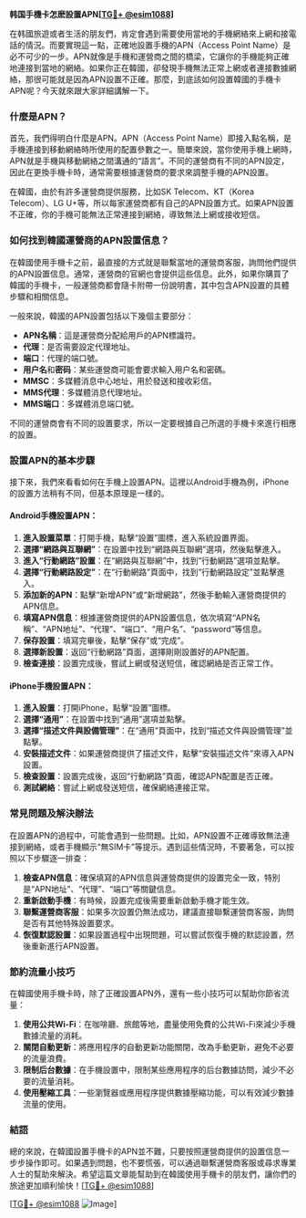 **韩国手機卡怎麽設置APN[[TG💪+ @esim1088](https://t.me/s/esim1088)]**

在韩國旅遊或者生活的朋友們，肯定會遇到需要使用當地的手機網絡來上網和接電話的情況。而要實現這一點，正確地設置手機的APN（Access Point Name）是必不可少的一步。APN就像是手機和運營商之間的橋梁，它讓你的手機能夠正確地連接到當地的網絡。如果你正在韓國，卻發現手機無法正常上網或者連接數據網絡，那很可能就是因為APN設置不正確。那麼，到底該如何設置韓國的手機卡APN呢？今天就來跟大家詳細講解一下。

### 什麼是APN？

首先，我們得明白什麼是APN。APN（Access Point Name）即接入點名稱，是手機連接到移動網絡時所使用的配置參數之一。簡單來說，當你使用手機上網時，APN就是手機與移動網絡之間溝通的“語言”。不同的運營商有不同的APN設定，因此在更換手機卡時，通常需要根據運營商的要求來調整手機的APN設置。

在韓國，由於有許多運營商提供服務，比如SK Telecom、KT（Korea Telecom）、LG U+等，所以每家運營商都有自己的APN設置方式。如果APN設置不正確，你的手機可能無法正常連接到網絡，導致無法上網或接收短信。

### 如何找到韓國運營商的APN設置信息？

在韓國使用手機卡之前，最直接的方式就是聯繫當地的運營商客服，詢問他們提供的APN設置信息。通常，運營商的官網也會提供這些信息。此外，如果你購買了韓國的手機卡，一般運營商都會隨卡附帶一份說明書，其中包含APN設置的具體步驟和相關信息。

一般來說，韓國的APN設置包括以下幾個主要部分：
- **APN名稱**：這是運營商分配給用戶的APN標識符。
- **代理**：是否需要設定代理地址。
- **端口**：代理的端口號。
- **用户名**和**密码**：某些運營商可能會要求輸入用户名和密碼。
- **MMSC**：多媒體消息中心地址，用於發送和接收彩信。
- **MMS代理**：多媒體消息代理地址。
- **MMS端口**：多媒體消息端口號。

不同的運營商會有不同的設置要求，所以一定要根據自己所選的手機卡來進行相應的設置。

### 設置APN的基本步驟

接下來，我們來看看如何在手機上設置APN。這裡以Android手機為例，iPhone的設置方法稍有不同，但基本原理是一樣的。

#### Android手機設置APN：

1. **進入設置菜單**：打開手機，點擊“設置”圖標，進入系統設置界面。
2. **選擇“網路與互聯網”**：在設置中找到“網路與互聯網”選項，然後點擊進入。
3. **進入“行動網路”設置**：在“網路與互聯網”中，找到“行動網路”選項並點擊。
4. **選擇“行動網路設定”**：在“行動網路”頁面中，找到“行動網路設定”並點擊進入。
5. **添加新的APN**：點擊“新增APN”或“新增網路”，然後手動輸入運營商提供的APN信息。
6. **填寫APN信息**：根據運營商提供的APN設置信息，依次填寫“APN名稱”、“APN地址”、“代理”、“端口”、“用户名”、“password”等信息。
7. **保存設置**：填寫完畢後，點擊“保存”或“完成”。
8. **選擇新設置**：返回“行動網路”頁面，選擇剛剛設置好的APN配置。
9. **檢查連接**：設置完成後，嘗試上網或發送短信，確認網絡是否正常工作。

#### iPhone手機設置APN：

1. **進入設置**：打開iPhone，點擊“設置”圖標。
2. **選擇“通用”**：在設置中找到“通用”選項並點擊。
3. **選擇“描述文件與設備管理”**：在“通用”頁面中，找到“描述文件與設備管理”並點擊。
4. **安裝描述文件**：如果運營商提供了描述文件，點擊“安裝描述文件”來導入APN設置。
5. **檢查設置**：設置完成後，返回“行動網路”頁面，確認APN配置是否正確。
6. **測試網絡**：嘗試上網或發送短信，確保網絡連接正常。

### 常見問題及解決辦法

在設置APN的過程中，可能會遇到一些問題。比如，APN設置不正確導致無法連接到網絡，或者手機顯示“無SIM卡”等提示。遇到這些情況時，不要著急，可以按照以下步驟逐一排查：

1. **檢查APN信息**：確保填寫的APN信息與運營商提供的設置完全一致，特別是“APN地址”、“代理”、“端口”等關鍵信息。
2. **重新啟動手機**：有時候，設置完成後需要重新啟動手機才能生效。
3. **聯繫運營商客服**：如果多次設置仍無法成功，建議直接聯繫運營商客服，詢問是否有其他特殊設置要求。
4. **恢復默認設置**：如果設置過程中出現問題，可以嘗試恢復手機的默認設置，然後重新進行APN設置。

### 節約流量小技巧

在韓國使用手機卡時，除了正確設置APN外，還有一些小技巧可以幫助你節省流量：

1. **使用公共Wi-Fi**：在咖啡廳、旅館等地，盡量使用免費的公共Wi-Fi來減少手機數據流量的消耗。
2. **關閉自動更新**：將應用程序的自動更新功能關閉，改為手動更新，避免不必要的流量浪費。
3. **限制后台數據**：在手機設置中，限制某些應用程序的后台數據訪問，減少不必要的流量消耗。
4. **使用壓縮工具**：一些瀏覽器或應用程序提供數據壓縮功能，可以有效減少數據流量的使用。

### 結語

總的來說，在韓國設置手機卡的APN並不難，只要按照運營商提供的設置信息一步步操作即可。如果遇到問題，也不要慌張，可以通過聯繫運營商客服或尋求專業人士的幫助來解決。希望這篇文章能幫助到在韓國使用手機卡的朋友們，讓你們的旅途更加順利愉快！[[TG💪+ @esim1088](https://t.me/s/esim1088)]

[[TG💪+ @esim1088](https://t.me/s/esim1088) ![Image](https://i.postimg.cc/4NQfJmqS/Snipaste-2025-05-13-00-14-12.png)]